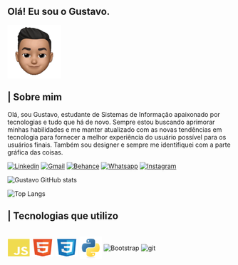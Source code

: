## Olá! Eu sou o Gustavo.
<img align="center" height="120" width="120" alt="gif-gustavo" src="src/emoji-gif-2.gif">

## | Sobre mim
Olá, sou Gustavo, estudante de Sistemas de Informação apaixonado por tecnologias e tudo que há de novo. Sempre estou buscando aprimorar minhas habilidades e me manter atualizado com as novas tendências em tecnologia para fornecer a melhor experiência do usuário possível para os usuários finais. Também sou designer e sempre me identifiquei com a parte gráfica das coisas.

[![Linkedin](https://img.shields.io/badge/LinkedIn-0077B5?style=for-the-badge&logo=linkedin&logoColor=white)](https://linkedin/in/gustavoataidez)
[![Gmail](https://img.shields.io/badge/-Gmail-%23333?style=for-the-badge&logo=gmail&logoColor=white)](mailto:ataidezgustavo@gmail.com)
[![Behance](https://img.shields.io/badge/Behance-1769ff?style=for-the-badge&logo=behance&logoColor=white)](https://www.behance.net/gustavoataide)
[![Whatsapp](https://img.shields.io/badge/WhatsApp-25D366?style=for-the-badge&logo=whatsapp&logoColor=white)](https://wa.me/5582999355730)
[![Instagram](https://img.shields.io/badge/Instagram-E4405F?style=for-the-badge&logo=instagram&logoColor=white)](https://instagram.com/gustavoataidez)

![Gustavo GitHub stats](https://github-readme-stats.vercel.app/api?username=gustavoataidez&show_icons=true&theme=dark&count_private=true)

![Top Langs](https://github-readme-stats.vercel.app/api/top-langs/?username=gustavoataidez&theme=dark&layout=compact)

## | Tecnologias que utilizo
<div style="display: inline_block"><br>
  <img align="center" alt="Js" height="40" width="50" src="https://raw.githubusercontent.com/devicons/devicon/master/icons/javascript/javascript-plain.svg">
  <img align="center" alt="HTML" height="40" width="50" src="https://raw.githubusercontent.com/devicons/devicon/master/icons/html5/html5-original.svg">
  <img align="center" alt="CSS" height="40" width="50" src="https://raw.githubusercontent.com/devicons/devicon/master/icons/css3/css3-original.svg">
  <img align="center" alt="Python" height="50" width="50" src="https://raw.githubusercontent.com/devicons/devicon/master/icons/python/python-original.svg">
  <img align="center" alt="Bootstrap" height="54" width="54" src="https://img.icons8.com/color/512/bootstrap.png">
  <img align="center" alt="git" height="44" width="44" src="https://git-scm.com/images/logos/downloads/Git-Icon-1788C.png">
</div>
